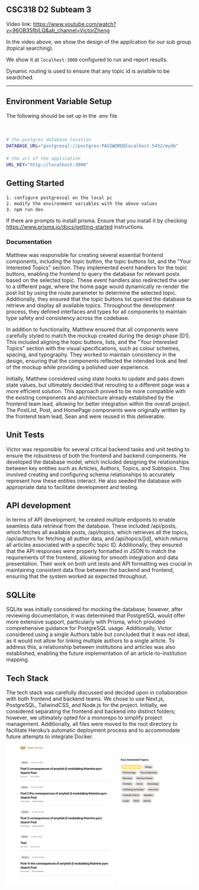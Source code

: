 ## CSC318 D2 Subteam 3

Video link: https://www.youtube.com/watch?v=96OB35fblLQ&ab_channel=VictorZheng

In the video above, we show the design of the appilcation for our sub group (topical searching). 
 
We show it at `localhost:3000` configured to run and report results. 

Dynamic routing is used to ensure that any topic id is avialble to be seardched.

----

## Environment Variable Setup

The following should be set up in the .env file

```bash


# the postgres database location
DATABASE_URL="postgresql://postgres:PASSWORD@localhost:5432/mydb"

# the url of the application
URL_KEY="http://localhost:3000"


```

## Getting Started

```
1. configure postgressql on the local pc
2. modify the environment variables with the above values
3. npm run dev
```

If there are prompts to install prisma. Ensure that you install it by checking https://www.prisma.io/docs/getting-started instructions.


### Documentation

Matthew was responsible for creating several essential frontend components, including the topic button, the topic buttons list, and the "Your Interested Topics" section. They implemented event handlers for the topic buttons, enabling the frontend to query the database for relevant posts based on the selected topic. These event handlers also redirected the user to a different page, where the home page would dynamically re-render the post list by using the route parameter to determine the selected topic.
Additionally, they ensured that the topic buttons list queried the database to retrieve and display all available topics. Throughout the development process, they defined interfaces and types for all components to maintain type safety and consistency across the codebase.


In addition to functionality, Matthew ensured that all components were carefully styled to match the mockup created during the design phase (D1). This included aligning the topic buttons, lists, and the "Your Interested Topics" section with the visual specifications, such as colour schemes, spacing, and typography. They worked to maintain consistency in the design, ensuring that the components reflected the intended look and feel of the mockup while providing a polished user experience.




Initially, Matthew considered using state hooks to update and pass down state values, but ultimately decided that rerouting to a different page was a more efficient solution. This approach proved to be more compatible with the existing components and architecture already established by the frontend team lead, allowing for better integration within the overall project. The PostList, Post, and HomePage components were originally written by the frontend team lead, Sean and were reused in this deliverable. 

## Unit Tests

Victor was responsible for several critical backend tasks and unit testing to ensure the robustness of both the frontend and backend components. He developed the database model, which included designing the relationships between key entities such as Articles, Authors, Topics, and Subtopics. This involved creating and configuring schema relationships to accurately represent how these entities interact. He also seeded the database with appropriate data to facilitate development and testing.

## API development 

In terms of API development, he created multiple endpoints to enable seamless data retrieval from the database. These included /api/posts, which fetches all available posts, /api/topics, which retrieves all the topics, /api/authors for fetching all author data, and /api/topics/[id], which returns all articles associated with a specific topic ID.
Additionally, they ensured that the API responses were properly formatted in JSON to match the requirements of the frontend, allowing for smooth integration and data presentation. Their work on both unit tests and API formatting was crucial in maintaining consistent data flow between the backend and frontend, ensuring that the system worked as expected throughout.

## SQLLite 

SQLite was initially considered for mocking the database; however, after reviewing documentation, it was determined that PostgreSQL would offer more extensive support, particularly with Prisma, which provided comprehensive guidance for PostgreSQL usage. Additionally, Victor considered using a single Authors table but concluded that it was not ideal, as it would not allow for linking multiple authors to a single article. To address this, a relationship between institutions and articles was also established, enabling the future implementation of an article-to-institution mapping.

## Tech Stack 

The tech stack was carefully discussed and decided upon in collaboration with both frontend and backend teams. We chose to use Next.js, PostgreSQL, TailwindCSS, and Node.js for the project. Initially, we considered separating the frontend and backend into distinct folders; however, we ultimately opted for a monorepo to simplify project management. Additionally, all files were moved to the root directory to facilitate Heroku’s automatic deployment process and to accommodate future attempts to integrate Docker.


![file](img/d2-subteam3.png?raw=true "Title")
